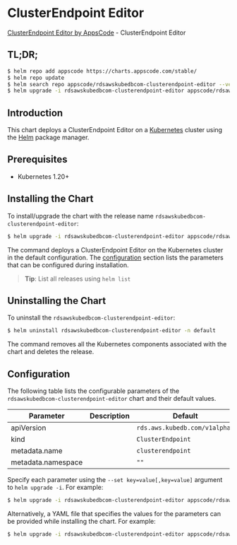 # ClusterEndpoint Editor

[ClusterEndpoint Editor by AppsCode](https://appscode.com) - ClusterEndpoint Editor

## TL;DR;

```bash
$ helm repo add appscode https://charts.appscode.com/stable/
$ helm repo update
$ helm search repo appscode/rdsawskubedbcom-clusterendpoint-editor --version=v0.18.0
$ helm upgrade -i rdsawskubedbcom-clusterendpoint-editor appscode/rdsawskubedbcom-clusterendpoint-editor -n default --create-namespace --version=v0.18.0
```

## Introduction

This chart deploys a ClusterEndpoint Editor on a [Kubernetes](http://kubernetes.io) cluster using the [Helm](https://helm.sh) package manager.

## Prerequisites

- Kubernetes 1.20+

## Installing the Chart

To install/upgrade the chart with the release name `rdsawskubedbcom-clusterendpoint-editor`:

```bash
$ helm upgrade -i rdsawskubedbcom-clusterendpoint-editor appscode/rdsawskubedbcom-clusterendpoint-editor -n default --create-namespace --version=v0.18.0
```

The command deploys a ClusterEndpoint Editor on the Kubernetes cluster in the default configuration. The [configuration](#configuration) section lists the parameters that can be configured during installation.

> **Tip**: List all releases using `helm list`

## Uninstalling the Chart

To uninstall the `rdsawskubedbcom-clusterendpoint-editor`:

```bash
$ helm uninstall rdsawskubedbcom-clusterendpoint-editor -n default
```

The command removes all the Kubernetes components associated with the chart and deletes the release.

## Configuration

The following table lists the configurable parameters of the `rdsawskubedbcom-clusterendpoint-editor` chart and their default values.

|     Parameter      | Description |                 Default                  |
|--------------------|-------------|------------------------------------------|
| apiVersion         |             | <code>rds.aws.kubedb.com/v1alpha1</code> |
| kind               |             | <code>ClusterEndpoint</code>             |
| metadata.name      |             | <code>clusterendpoint</code>             |
| metadata.namespace |             | <code>""</code>                          |


Specify each parameter using the `--set key=value[,key=value]` argument to `helm upgrade -i`. For example:

```bash
$ helm upgrade -i rdsawskubedbcom-clusterendpoint-editor appscode/rdsawskubedbcom-clusterendpoint-editor -n default --create-namespace --version=v0.18.0 --set apiVersion=rds.aws.kubedb.com/v1alpha1
```

Alternatively, a YAML file that specifies the values for the parameters can be provided while
installing the chart. For example:

```bash
$ helm upgrade -i rdsawskubedbcom-clusterendpoint-editor appscode/rdsawskubedbcom-clusterendpoint-editor -n default --create-namespace --version=v0.18.0 --values values.yaml
```
